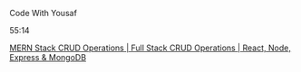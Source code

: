 Code With Yousaf

55:14

[MERN Stack CRUD Operations | Full Stack CRUD Operations | React, Node, Express & MongoDB](https://www.youtube.com/watch?v=enOsPhp2Z6Q)

